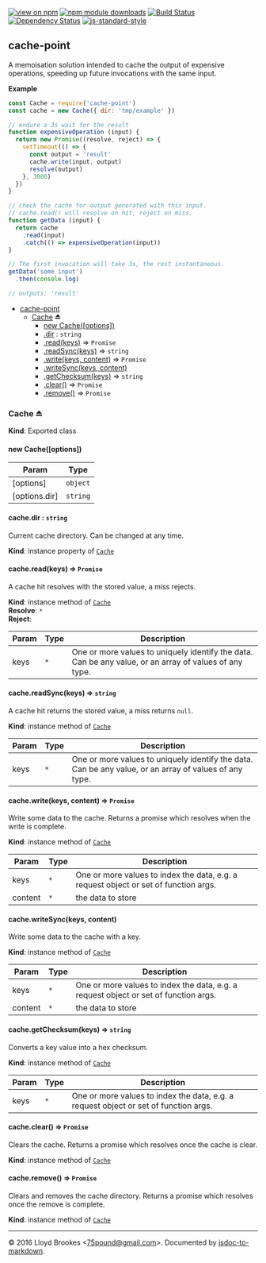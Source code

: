 [![view on npm](http://img.shields.io/npm/v/cache-point.svg)](https://www.npmjs.org/package/cache-point)
[![npm module downloads](http://img.shields.io/npm/dt/cache-point.svg)](https://www.npmjs.org/package/cache-point)
[![Build Status](https://travis-ci.org/75lb/cache-point.svg?branch=master)](https://travis-ci.org/75lb/cache-point)
[![Dependency Status](https://david-dm.org/75lb/cache-point.svg)](https://david-dm.org/75lb/cache-point)
[![js-standard-style](https://img.shields.io/badge/code%20style-standard-brightgreen.svg)](https://github.com/feross/standard)

<a name="module_cache-point"></a>

## cache-point
A memoisation solution intended to cache the output of expensive operations, speeding up future invocations with the same input.

**Example**  
```js
const Cache = require('cache-point')
const cache = new Cache({ dir: 'tmp/example' })

// endure a 3s wait for the result
function expensiveOperation (input) {
  return new Promise((resolve, reject) => {
    setTimeout(() => {
      const output = 'result'
      cache.write(input, output)
      resolve(output)
    }, 3000)
  })
}

// check the cache for output generated with this input.
// cache.read() will resolve on hit, reject on miss.
function getData (input) {
  return cache
    .read(input)
    .catch(() => expensiveOperation(input))
}

// The first invocation will take 3s, the rest instantaneous.
getData('some input')
  .then(console.log)

// outputs: 'result'
```

* [cache-point](#module_cache-point)
    * [Cache](#exp_module_cache-point--Cache) ⏏
        * [new Cache([options])](#new_module_cache-point--Cache_new)
        * [.dir](#module_cache-point--Cache.Cache+dir) : <code>string</code>
        * [.read(keys)](#module_cache-point--Cache+read) ⇒ <code>Promise</code>
        * [.readSync(keys)](#module_cache-point--Cache+readSync) ⇒ <code>string</code>
        * [.write(keys, content)](#module_cache-point--Cache+write) ⇒ <code>Promise</code>
        * [.writeSync(keys, content)](#module_cache-point--Cache+writeSync)
        * [.getChecksum(keys)](#module_cache-point--Cache+getChecksum) ⇒ <code>string</code>
        * [.clear()](#module_cache-point--Cache+clear) ⇒ <code>Promise</code>
        * [.remove()](#module_cache-point--Cache+remove) ⇒ <code>Promise</code>

<a name="exp_module_cache-point--Cache"></a>

### Cache ⏏
**Kind**: Exported class  
<a name="new_module_cache-point--Cache_new"></a>

#### new Cache([options])

| Param | Type |
| --- | --- |
| [options] | <code>object</code> | 
| [options.dir] | <code>string</code> | 

<a name="module_cache-point--Cache.Cache+dir"></a>

#### cache.dir : <code>string</code>
Current cache directory. Can be changed at any time.

**Kind**: instance property of <code>[Cache](#exp_module_cache-point--Cache)</code>  
<a name="module_cache-point--Cache+read"></a>

#### cache.read(keys) ⇒ <code>Promise</code>
A cache hit resolves with the stored value, a miss rejects.

**Kind**: instance method of <code>[Cache](#exp_module_cache-point--Cache)</code>  
**Resolve**: <code>\*</code>  
**Reject**:   

| Param | Type | Description |
| --- | --- | --- |
| keys | <code>\*</code> | One or more values to uniquely identify the data. Can be any value, or an array of values of any type. |

<a name="module_cache-point--Cache+readSync"></a>

#### cache.readSync(keys) ⇒ <code>string</code>
A cache hit returns the stored value, a miss returns `null`.

**Kind**: instance method of <code>[Cache](#exp_module_cache-point--Cache)</code>  

| Param | Type | Description |
| --- | --- | --- |
| keys | <code>\*</code> | One or more values to uniquely identify the data. Can be any value, or an array of values of any type. |

<a name="module_cache-point--Cache+write"></a>

#### cache.write(keys, content) ⇒ <code>Promise</code>
Write some data to the cache. Returns a promise which resolves when the write is complete.

**Kind**: instance method of <code>[Cache](#exp_module_cache-point--Cache)</code>  

| Param | Type | Description |
| --- | --- | --- |
| keys | <code>\*</code> | One or more values to index the data, e.g. a request object or set of function args. |
| content | <code>\*</code> | the data to store |

<a name="module_cache-point--Cache+writeSync"></a>

#### cache.writeSync(keys, content)
Write some data to the cache with a key.

**Kind**: instance method of <code>[Cache](#exp_module_cache-point--Cache)</code>  

| Param | Type | Description |
| --- | --- | --- |
| keys | <code>\*</code> | One or more values to index the data, e.g. a request object or set of function args. |
| content | <code>\*</code> | the data to store |

<a name="module_cache-point--Cache+getChecksum"></a>

#### cache.getChecksum(keys) ⇒ <code>string</code>
Converts a key value into a hex checksum.

**Kind**: instance method of <code>[Cache](#exp_module_cache-point--Cache)</code>  

| Param | Type | Description |
| --- | --- | --- |
| keys | <code>\*</code> | One or more values to index the data, e.g. a request object or set of function args. |

<a name="module_cache-point--Cache+clear"></a>

#### cache.clear() ⇒ <code>Promise</code>
Clears the cache. Returns a promise which resolves once the cache is clear.

**Kind**: instance method of <code>[Cache](#exp_module_cache-point--Cache)</code>  
<a name="module_cache-point--Cache+remove"></a>

#### cache.remove() ⇒ <code>Promise</code>
Clears and removes the cache directory. Returns a promise which resolves once the remove is complete.

**Kind**: instance method of <code>[Cache](#exp_module_cache-point--Cache)</code>  

* * *

&copy; 2016 Lloyd Brookes \<75pound@gmail.com\>. Documented by [jsdoc-to-markdown](https://github.com/jsdoc2md/jsdoc-to-markdown).
